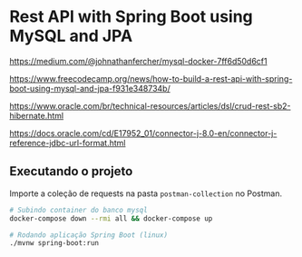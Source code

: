 # Rest API with Spring Boot using MySQL and JPA

https://medium.com/@johnathanfercher/mysql-docker-7ff6d50d6cf1

https://www.freecodecamp.org/news/how-to-build-a-rest-api-with-spring-boot-using-mysql-and-jpa-f931e348734b/

https://www.oracle.com/br/technical-resources/articles/dsl/crud-rest-sb2-hibernate.html

https://docs.oracle.com/cd/E17952_01/connector-j-8.0-en/connector-j-reference-jdbc-url-format.html

## Executando o projeto

Importe a coleção de requests na pasta `postman-collection` no Postman.

```sh
# Subindo container do banco mysql
docker-compose down --rmi all && docker-compose up

# Rodando aplicação Spring Boot (linux)
./mvnw spring-boot:run
```
